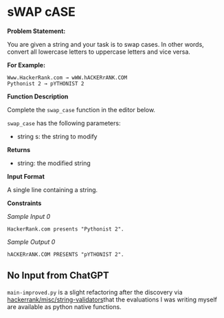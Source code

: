 # sWAP cASE

**Problem Statement:**

You are given a string and your task is to swap cases. In other words, convert all lowercase letters to uppercase letters and vice versa.

**For Example:**
```
Www.HackerRank.com → wWW.hACKERrANK.COM
Pythonist 2 → pYTHONIST 2  
```

**Function Description**

Complete the `swap_case` function in the editor below.

`swap_case` has the following parameters:
- string s: the string to modify

**Returns**
- string: the modified string

**Input Format**

A single line containing a string.

**Constraints**

*Sample Input 0*
```
HackerRank.com presents "Pythonist 2".
```

*Sample Output 0*
```
hACKERrANK.COM PRESENTS "pYTHONIST 2".
```

## No Input from ChatGPT

`main-improved.py` is a slight refactoring after the discovery via [hackerrank/misc/string-validators](./hackerrank/misc/string-validators)that the evaluations I was writing myself are available as python native functions.